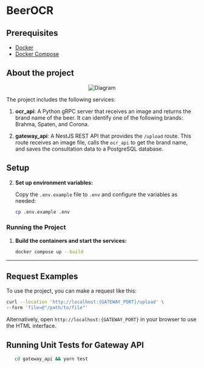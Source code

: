 # BeerOCR

## Prerequisites

- [Docker](https://www.docker.com/)
- [Docker Compose](https://docs.docker.com/compose/)

## About the project


<div align="center">
    <img src="https://github.com/user-attachments/assets/c5ca9ad2-c6f4-46b4-99be-e7606370a40f" alt="Diagram">
</div>




The project includes the following services:

1. **ocr_api**: A Python gRPC server that receives an image and returns the brand name of the beer. It can identify one of the following brands: Brahma, Spaten, and Corona.

2. **gateway_api**: A NestJS REST API that provides the `/upload` route. This route receives an image file, calls the `ocr_api` to get the brand name, and saves the consultation data to a PostgreSQL database.

## Setup

2. **Set up environment variables:**

   Copy the `.env.example` file to `.env` and configure the variables as needed:

   ```bash
   cp .env.example .env
   ```

### Running the Project

1. **Build the containers and start the services:**

   ```bash
   docker compose up --build
   ```

---

## Request Examples

To use the project, you can make a request like this:

```bash
curl --location 'http://localhost:{GATEWAY_PORT}/upload' \
--form 'file=@"/path/to/file"'
```

Alternatively, open `http://localhost:{GATEWAY_PORT}` in your browser to use the HTML interface.

## Running Unit Tests for Gateway API

```bash
   cd gateway_api && yarn test
```
